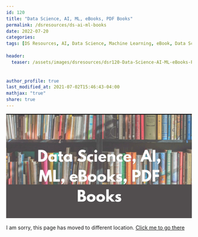 ```yaml
---
id: 120    
title: "Data Science, AI, ML, eBooks, PDF Books"
permalink: /dsresources/ds-ai-ml-books
date: 2022-07-20
categories:
tags: [DS Resources, AI, Data Science, Machine Learning, eBook, Data Science Books]

header:
  teaser: /assets/images/dsresources/dsr120-Data-Science-AI-ML-eBooks-PDF-Books.jpg


author_profile: true
last_modified_at: 2021-07-02T15:46:43-04:00
mathjax: "true"
share: true
---
```


![DS, AI, ML, Books Available](/assets/images/dsresources/dsr120-Data-Science-AI-ML-eBooks-PDF-Books.jpg)   

I am sorry, this page has moved to different location. [Click me to go there](/dsblog/ds-ai-ml-books)